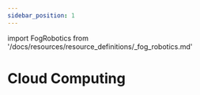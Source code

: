 ```yaml
---
sidebar_position: 1
---
```


import FogRobotics from '/docs/resources/resource_definitions/_fog_robotics.md'

# Cloud Computing

<FogRobotics components={props.components} />

